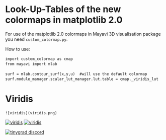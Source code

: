 # Look-Up-Tables of the new colormaps in matplotlib 2.0 
For use of the matplotlib 2.0 colormaps in Mayavi 3D visualisation package
you need ``custom_colormap.py``.

How to use:

	import custom_colormap as cmap
	from mayavi import mlab
	
	surf = mlab.contour_surf(x,y,u)  #will use the default colormap
	surf.module_manager.scalar_lut_manager.lut.table = cmap._viridis_lut

# Viridis

	![viridis](viridis.png)
 

[![viridis](https://raw.githubusercontent.com/custom_colormap/edit/master/viridis.png)](https://github.com/KrisJe/custom_colormap/edit/master/viridis.png)
[![viridis](https://github.com/custom_colormap/edit/master/viridis.png)](https://github.com/KrisJe/custom_colormap/edit/master/viridis.png)

[![tinygrad discord](https://discordapp.com/api/guilds/1068976834382925865/widget.png?style=banner2)](https://discord.gg/ZjZadyC7PK)
